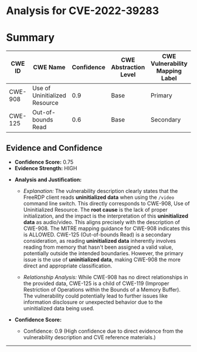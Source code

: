 # Analysis for CVE-2022-39283

# Summary
| CWE ID | CWE Name | Confidence | CWE Abstraction Level | CWE Vulnerability Mapping Label | CWE-Vulnerability Mapping Notes |
|---|---|---|---|---|---|
| CWE-908 | Use of Uninitialized Resource | 0.9 | Base | Primary | Allowed |
| CWE-125 | Out-of-bounds Read | 0.6 | Base | Secondary | Allowed |

## Evidence and Confidence

*   **Confidence Score:** 0.75
*   **Evidence Strength:** HIGH

- **Analysis and Justification:**  
  - *Explanation:* The vulnerability description clearly states that the FreeRDP client reads **uninitialized data** when using the `/video` command line switch. This directly corresponds to CWE-908, Use of Uninitialized Resource. The **root cause** is the lack of proper initialization, and the impact is the interpretation of this **uninitialized data** as audio/video. This aligns precisely with the description of CWE-908. The MITRE mapping guidance for CWE-908 indicates this is ALLOWED.
  CWE-125 (Out-of-bounds Read) is a secondary consideration, as reading **uninitialized data** inherently involves reading from memory that hasn't been assigned a valid value, potentially outside the intended boundaries. However, the primary issue is the use of **uninitialized data**, making CWE-908 the more direct and appropriate classification.

  - *Relationship Analysis:* While CWE-908 has no direct relationships in the provided data, CWE-125 is a child of CWE-119 (Improper Restriction of Operations within the Bounds of a Memory Buffer). The vulnerability could potentially lead to further issues like information disclosure or unexpected behavior due to the uninitialized data being used.

- **Confidence Score:**  
  - Confidence: 0.9 (High confidence due to direct evidence from the vulnerability description and CVE reference materials.)

---